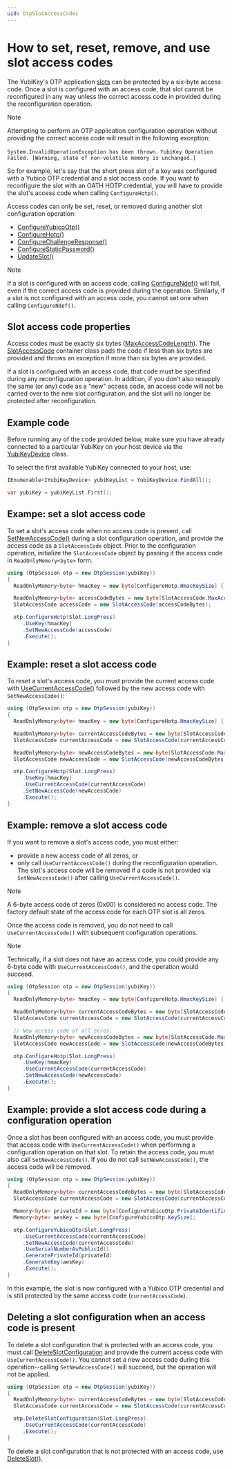 ```yaml
---
uid: OtpSlotAccessCodes
---
```


<!-- Copyright 2021 Yubico AB

Licensed under the Apache License, Version 2.0 (the "License");
you may not use this file except in compliance with the License.
You may obtain a copy of the License at

    http://www.apache.org/licenses/LICENSE-2.0

Unless required by applicable law or agreed to in writing, software
distributed under the License is distributed on an "AS IS" BASIS,
WITHOUT WARRANTIES OR CONDITIONS OF ANY KIND, either express or implied.
See the License for the specific language governing permissions and
limitations under the License. -->

# How to set, reset, remove, and use slot access codes

The YubiKey's OTP application [slots](xref:OtpSlots) can be protected by a six-byte access code. Once a slot is configured with an access code, that slot cannot be reconfigured in any way unless the correct access code in provided during the reconfiguration operation. 

> [!NOTE] 
> Attempting to perform an OTP application configuration operation without providing the correct access code will result in the following exception:
> 
> ```System.InvalidOperationException has been thrown.```
> ```YubiKey Operation Failed. [Warning, state of non-volatile memory is unchanged.]```

So for example, let's say that the short press slot of a key was configured with a Yubico OTP credential and a slot access code. If you want to reconfigure the slot with an OATH HOTP credential, you will have to provide the slot's access code when calling ``ConfigureHotp()``. 

Access codes can only be set, reset, or removed during another slot configuration operation:

- [ConfigureYubicoOtp()](xref:Yubico.YubiKey.Otp.OtpSession.ConfigureYubicoOtp%28Yubico.YubiKey.Otp.Slot%29)
- [ConfigureHotp()](xref:Yubico.YubiKey.Otp.OtpSession.ConfigureHotp%28Yubico.YubiKey.Otp.Slot%29)
- [ConfigureChallengeResponse()](xref:Yubico.YubiKey.Otp.OtpSession.ConfigureChallengeResponse%28Yubico.YubiKey.Otp.Slot%29)
- [ConfigureStaticPassword()](xref:Yubico.YubiKey.Otp.OtpSession.ConfigureStaticPassword%28Yubico.YubiKey.Otp.Slot%29)
- [UpdateSlot()](xref:Yubico.YubiKey.Otp.OtpSession.UpdateSlot%28Yubico.YubiKey.Otp.Slot%29)

> [!NOTE] 
> If a slot is configured with an access code, calling [ConfigureNdef()](xref:Yubico.YubiKey.Otp.OtpSession.ConfigureNdef%28Yubico.YubiKey.Otp.Slot%29) will fail, even if the correct access code is provided during the operation. Similarly, if a slot is not configured with an access code, you cannot set one when calling ``ConfigureNdef()``.

## Slot access code properties

Access codes must be exactly six bytes ([MaxAccessCodeLength](xref:Yubico.YubiKey.Otp.SlotAccessCode.MaxAccessCodeLength)). The [SlotAccessCode](xref:Yubico.YubiKey.Otp.SlotAccessCode) container class pads the code if less than six bytes are provided and throws an exception if more than six bytes are provided.

If a slot is configured with an access code, that code must be specified during any reconfiguration operation. In addition, if you don’t also resupply the same (or any) code as a "new" access code, an access code will not be carried over to the new slot configuration, and the slot will no longer be protected after reconfiguration.

## Example code

Before running any of the code provided below, make sure you have already connected to a particular YubiKey on your host device via the [YubiKeyDevice](xref:Yubico.YubiKey.YubiKeyDevice) class. 

To select the first available YubiKey connected to your host, use:

```C#
IEnumerable<IYubiKeyDevice> yubiKeyList = YubiKeyDevice.FindAll();

var yubiKey = yubiKeyList.First();
```

## Exampe: set a slot access code

To set a slot's access code when no access code is present, call [SetNewAccessCode()](xref:Yubico.YubiKey.Otp.Operations.OperationBase%601.SetNewAccessCode%28Yubico.YubiKey.Otp.SlotAccessCode%29) during a slot configuration operation, and provide the access code as a ``SlotAccessCode`` object. Prior to the configuration operation, initialize the ``SlotAccessCode`` object by passing it the access code in ``ReadOnlyMemory<byte>`` form. 

```C#
using (OtpSession otp = new OtpSession(yubiKey))
{
  ReadOnlyMemory<byte> hmacKey = new byte[ConfigureHotp.HmacKeySize] { 0x00, 0x00, 0x00, 0x00, 0x00, 0x00, 0x00, 0x00, 0x00, 0x00, 0x00, 0x00, 0x00, 0x00, 0x00, 0x00, 0x00, 0x00, 0x00, 0x00, };

  ReadOnlyMemory<byte> accessCodeBytes = new byte[SlotAccessCode.MaxAccessCodeLength] { 0x01, 0x01, 0x01, 0x01, 0x01, 0x01, };
  SlotAccessCode accessCode = new SlotAccessCode(accessCodeBytes);

  otp.ConfigureHotp(Slot.LongPress)
     .UseKey(hmacKey)
     .SetNewAccessCode(accessCode)
     .Execute();
}
```

## Example: reset a slot access code

To reset a slot's access code, you must provide the current access code with [UseCurrentAccessCode()](xref:Yubico.YubiKey.Otp.Operations.OperationBase%601.UseCurrentAccessCode%28Yubico.YubiKey.Otp.SlotAccessCode%29) followed by the new access code with ``SetNewAccessCode()``:

```C#
using (OtpSession otp = new OtpSession(yubiKey))
{
  ReadOnlyMemory<byte> hmacKey = new byte[ConfigureHotp.HmacKeySize] { 0x00, 0x00, 0x00, 0x00, 0x00, 0x00, 0x00, 0x00, 0x00, 0x00, 0x00, 0x00, 0x00, 0x00, 0x00, 0x00, 0x00, 0x00, 0x00, 0x00, };

  ReadOnlyMemory<byte> currentAccessCodeBytes = new byte[SlotAccessCode.MaxAccessCodeLength] { 0x01, 0x01, 0x01, 0x01, 0x01, 0x01, };
  SlotAccessCode currentAccessCode = new SlotAccessCode(currentAccessCodeBytes);

  ReadOnlyMemory<byte> newAccessCodeBytes = new byte[SlotAccessCode.MaxAccessCodeLength] { 0x02, 0x02, 0x02, 0x02, 0x02, 0x02, };
  SlotAccessCode newAccessCode = new SlotAccessCode(newAccessCodeBytes);

  otp.ConfigureHotp(Slot.LongPress)
     .UseKey(hmacKey)
     .UseCurrentAccessCode(currentAccessCode)
     .SetNewAccessCode(newAccessCode)
     .Execute();
}
```

## Example: remove a slot access code

If you want to remove a slot's access code, you must either:

- provide a new access code of all zeros, or
- only call ``UseCurrentAccessCode()`` during the reconfiguration operation. The slot's access code will be removed if a code is not provided via ``SetNewAccessCode()`` after calling ``UseCurrentAccessCode()``.

> [!NOTE] 
> A 6-byte access code of zeros (0x00) is considered no access code. The factory default state of the access code for each OTP slot is all zeros.

Once the access code is removed, you do not need to call ``UseCurrentAccessCode()`` with subsequent configuration operations. 

> [!NOTE] 
> Technically, if a slot does not have an access code, you could provide any 6-byte code with ``UseCurrentAccessCode()``, and the operation would succeed.

```C#
using (OtpSession otp = new OtpSession(yubiKey))
{
  ReadOnlyMemory<byte> hmacKey = new byte[ConfigureHotp.HmacKeySize] { 0x00, 0x00, 0x00, 0x00, 0x00, 0x00, 0x00, 0x00, 0x00, 0x00, 0x00, 0x00, 0x00, 0x00, 0x00, 0x00, 0x00, 0x00, 0x00, 0x00, };

  ReadOnlyMemory<byte> currentAccessCodeBytes = new byte[SlotAccessCode.MaxAccessCodeLength] { 0x02, 0x02, 0x02, 0x02, 0x02, 0x02, };
  SlotAccessCode currentAccessCode = new SlotAccessCode(currentAccessCodeBytes);

  // New access code of all zeros.
  ReadOnlyMemory<byte> newAccessCodeBytes = new byte[SlotAccessCode.MaxAccessCodeLength] { 0x00, 0x00, 0x00, 0x00, 0x00, 0x00, };
  SlotAccessCode newAccessCode = new SlotAccessCode(newAccessCodeBytes);

  otp.ConfigureHotp(Slot.LongPress)
     .UseKey(hmacKey)
     .UseCurrentAccessCode(currentAccessCode)
     .SetNewAccessCode(newAccessCode)
     .Execute();
}
```

## Example: provide a slot access code during a configuration operation

Once a slot has been configured with an access code, you must provide that access code with ``UseCurrentAccessCode()`` when performing a configuration operation on that slot. To retain the access code, you must also call ``SetNewAccessCode()``. If you do not call ``SetNewAccessCode()``, the access code will be removed. 

```C#
using (OtpSession otp = new OtpSession(yubiKey))
{
  ReadOnlyMemory<byte> currentAccessCodeBytes = new byte[SlotAccessCode.MaxAccessCodeLength] { 0x02, 0x02, 0x02, 0x02, 0x02, 0x02, };
  SlotAccessCode currentAccessCode = new SlotAccessCode(currentAccessCodeBytes);

  Memory<byte> privateId = new byte[ConfigureYubicoOtp.PrivateIdentifierSize];
  Memory<byte> aesKey = new byte[ConfigureYubicoOtp.KeySize];

  otp.ConfigureYubicoOtp(Slot.LongPress)
     .UseCurrentAccessCode(currentAccessCode)
     .SetNewAccessCode(currentAccessCode)
     .UseSerialNumberAsPublicId()
     .GeneratePrivateId(privateId)
     .GenerateKey(aesKey)
     .Execute();
}
```

In this example, the slot is now configured with a Yubico OTP credential and is still protected by the same access code (``currentAccessCode``). 

## Deleting a slot configuration when an access code is present

To delete a slot configuration that is protected with an access code, you must call [DeleteSlotConfiguration](xref:Yubico.YubiKey.Otp.OtpSession.DeleteSlotConfiguration%28Yubico.YubiKey.Otp.Slot%29) and provide the current access code with ``UseCurrentAccessCode()``. You cannot set a new access code during this operation--calling ``SetNewAccessCode()`` will succeed, but the operation will not be applied. 

```C#
using (OtpSession otp = new OtpSession(yubiKey))
{
  ReadOnlyMemory<byte> currentAccessCodeBytes = new byte[SlotAccessCode.MaxAccessCodeLength] { 0x02, 0x02, 0x02, 0x02, 0x02, 0x02, };
  SlotAccessCode currentAccessCode = new SlotAccessCode(currentAccessCodeBytes);

  otp.DeleteSlotConfiguration(Slot.LongPress)
     .UseCurrentAccessCode(currentAccessCode)
     .Execute();
}
```

To delete a slot configuration that is not protected with an access code, use [DeleteSlot()](xref:Yubico.YubiKey.Otp.OtpSession.DeleteSlot%28Yubico.YubiKey.Otp.Slot%29). 